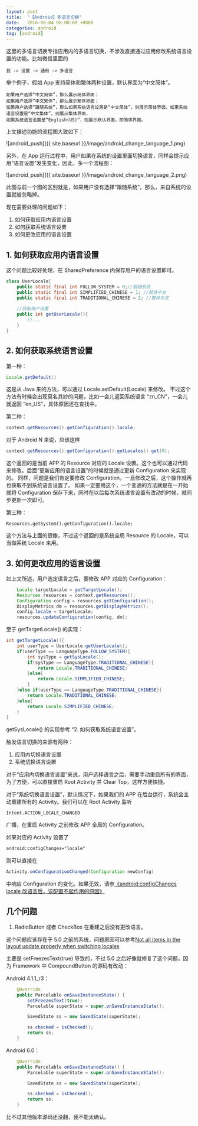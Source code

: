 ```yaml
---
layout: post
title:  "【Android】多语言切换"
date:   2016-08-04 08:00:00 +0800
categories: android
tag: [android]
---
```


这里的多语言切换专指应用内的多语言切换，不涉及直接通过应用修改系统语言设置的功能。比如微信里面的

    我 -> 设置 -> 通用 -> 多语言
    
举个例子，假如 App 支持简体和繁体两种设置，默认界面为“中文简体”。

    如果用户选择“中文简体”，那么展示简体界面；
    如果用户选择“中文繁体”，那么展示繁体界面；
    如果用户选择“跟随系统”，那么如果系统语言设置是“中文简体”，则展示简体界面，如果系统语言设置是“中文繁体”，则展示繁体界面，
    如果系统语言设置是“English(US)”，则展示默认界面，即简体界面。
    
上文描述功能的流程图大致如下：

![android_push]({{ site.baseurl }}/image/android_change_language_1.png)

另外，在 App 运行过程中，用户如果在系统的设置里面切换语言，同样会提示应用“语言设置”发生变化，因此，多一个流程图：

![android_push]({{ site.baseurl }}/image/android_change_language_2.png)

此图与前一个图的区别就是，如果用户没有选择“跟随系统”，那么，来自系统的设置就被忽略掉。

现在需要处理的问题如下：

1. 如何获取应用内语言设置
2. 如何获取系统语言设置
3. 如何更改应用的语言设置

## 1. 如何获取应用内语言设置

这个问题比较好处理，在 SharedPreference 内保存用户的语言设置即可。

```java
class UserLocale{
    public static final int FOLLOW_SYSTEM = 0;//跟随系统
    public static final int SIMPLIFIED_CHINESE = 1; //简体中文
    public static final int TRADITIONAL_CHINESE = 2; //繁体中文
    
    //获取用户设置
    public int getUserLocale(){
        //...
    }
}
```

## 2. 如何获取系统语言设置
第一种：

```java
Locale.getDefault()
```
这是从 Java 来的方法，可以通过 Locale.setDefault(Locale) 来修改。
不过这个方法有时候会出现莫名其妙的问题，比如一会儿返回系统语言 “zn_CN”，一会儿就返回 “en_US”，具体原因还在查找中。

第二种：

```java
context.getResources().getConfiguration().locale;
```
对于 Android N 来说，应该这样
   
```java
context.getResources().getConfiguration().getLocales().get(0);
```
这个返回的是当前 APP 的 Resource 对应的 Locale 设置。这个也可以通过代码来修改。后面“更新应用的语言设置”的时候就是通过更新 Configuration 来实现的。
同样，问题是我们肯定要修改 Configuration，一旦修改之后，这个操作就再也获取不到系统语言设置了。
如果一定要用这个，一个变通的方法就是在一开始就将 Configuration 保存下来，同时在以后每次系统语言设置有改动的时候，就同步更新一次即可。

第三种：

```
Resources.getSystem().getConfiguration().locale;
```
这个方法与上面的很像，不过这个返回的是系统全局 Resource 的 Locale，可以当做系统 Locale 来用。

## 3. 如何更改应用的语言设置

如上文所述，用户选定语言之后，要修改 APP 对应的 Configuration：

```java
    Locale targetLocale = getTargetLocale();
    Resources resources = context.getResources();
    Configuration config = resources.getConfiguration();
    DisplayMetrics dm = resources.getDisplayMetrics();
    config.locale = targetLocale;
    resources.updateConfiguration(config, dm);
```

至于 getTargetLocale() 的实现：

```java
int getTargetLocale(){
    int userType = UserLocale.getUserLocale();
    if(userType == LanguageType.FOLLOW_SYSTEM){
        int sysType = getSysLocale();
        if(sysType == LanguageType.TRADITIONAL_CHINESE){
            return Locale.TRADITIONAL_CHINESE;
        }else{
            return Locale.SIMPLIFIED_CHINESE;
        }
    }else if(userType == LanguageType.TRADITIONAL_CHINESE){
        return Locale.TRADITIONAL_CHINESE;
    }else{
        return Locale.SIMPLIFIED_CHINESE;
    }
}
```
getSysLocale() 的实现参考 “2. 如何获取系统语言设置”。

触发语言切换的来源有两种：

1. 应用内切换语言设置
2. 系统切换语言设置

对于“应用内切换语言设置”来说，用户选择语言之后，需要手动重启所有的界面，为了方便，可以直接重启 Root Activity 并 Clear Top，这样方便快捷。

对于“系统切换语言设置”，默认情况下，如果我们的 APP 在后台运行，系统会主动重建所有的 Activity。我们可以在 Root Activity 监听 

    Intent.ACTION_LOCALE_CHANGED
    
广播，在重启 Activity 之前修改 APP 全局的 Configuration。

如果对应的 Activity 设置了 

```xml
android:configChanges="locale"
```
则可以直接在 

```java
Activity.onConfigurationChanged(Configuration newConfig)
```
中响应 Configuration 的变化。如果无效，请参[《android:configChanges locale 改语言后，该配置不起作用的原因》](http://blog.sina.com.cn/s/blog_629712650101a1o3.html)

## 几个问题

1. RadioButton 或者 CheckBox 在重建之后没有更改语言。

这个问题应该存在于 5.0 之前的系统，问题原因可以参考[Not all items in the layout update properly when switching locales](https://stackoverflow.com/questions/4504024/android-localization-problem-not-all-items-in-the-layout-update-properly-when-s/16295141#16295141)

主要是 setFreezesText(true) 导致的，不过 5.0 之后好像就修复了这个问题，因为 Framework 中 CompoundButton 的源码有改动：

Android 4.1.1_r3：

```java
    @Override
    public Parcelable onSaveInstanceState() {
        setFreezesText(true);
        Parcelable superState = super.onSaveInstanceState();

        SavedState ss = new SavedState(superState);

        ss.checked = isChecked();
        return ss;
    }
```

Android 6.0：

```java
    @Override
    public Parcelable onSaveInstanceState() {
        Parcelable superState = super.onSaveInstanceState();

        SavedState ss = new SavedState(superState);

        ss.checked = isChecked();
        return ss;
    }
```
比不过其他版本源码还没翻，我不能太确认。





